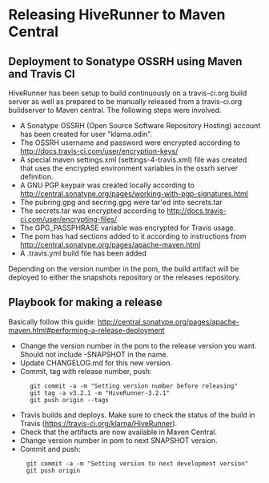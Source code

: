 # Releasing HiveRunner to Maven Central

## Deployment to Sonatype OSSRH using Maven and Travis CI

HiveRunner has been setup to build continuously on a travis-ci.org build server as well as prepared to be manually released from a travis-ci.org buildserver to Maven central.
The following steps were involved.

* A Sonatype OSSRH (Open Source Software Repository Hosting) account has been created for user "klarna.odin".
* The OSSRH username and password were encrypted according to http://docs.travis-ci.com/user/encryption-keys/
* A special maven settings.xml (settings-4-travis.xml) file was created that uses the encrypted environment variables in the ossrh server definition.
* A GNU PGP keypair was created locally according to http://central.sonatype.org/pages/working-with-pgp-signatures.html
* The pubring.gpg and secring.gpg were tar'ed into secrets.tar
* The secrets.tar was encrypted according to http://docs.travis-ci.com/user/encrypting-files/
* The GPG_PASSPHRASE variable was encrypted for Travis usage.
* The pom has had sections added to it according to instructions from http://central.sonatype.org/pages/apache-maven.html
* A .travis.yml build file has been added

Depending on the version number in the pom, the build artifact will be deployed to either the snapshots repository or the releases repository.

## Playbook for making a release

Basically follow this guide: http://central.sonatype.org/pages/apache-maven.html#performing-a-release-deployment

* Change the version number in the pom to the release version you want. Should not include -SNAPSHOT in the name.
* Update CHANGELOG.md for this new version.
* Commit, tag with release number, push:

```
      git commit -a -m "Setting version number before releasing"
      git tag -a v3.2.1 -m "HiveRunner-3.2.1"
      git push origin --tags
```

* Travis builds and deploys. Make sure to check the status of the build in Travis (https://travis-ci.org/klarna/HiveRunner).
* Check that the artifacts are now available in Maven Central.
* Change version number in pom to next SNAPSHOT version.
* Commit and push:

```
     git commit -a -m "Setting version to next development version"
     git push origin
```
